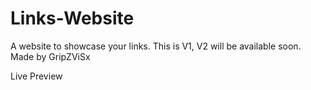 # Links-Website

A website to showcase your links. This is V1, V2 will be available soon.
Made by GripZViSx

Live Preview
